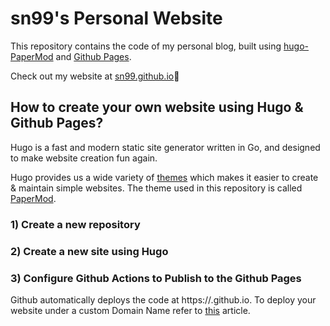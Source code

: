 # sn99's Personal Website

This repository contains the code of my personal blog, built using [hugo-PaperMod](https://github.com/adityatelange/hugo-PaperMod) and [Github Pages](https://docs.github.com/en/pages/getting-started-with-github-pages/about-github-pages).

Check out my website at [sn99.github.io](sn99.github.io)👋

## How to create your own website using Hugo & Github Pages?

Hugo is a fast and modern static site generator written in Go, and designed to make website creation fun again. 

Hugo provides us a wide variety of [themes](https://themes.gohugo.io/) which makes it easier to create & maintain simple websites. The theme used in this repository is called [PaperMod](https://themes.gohugo.io/themes/hugo-papermod/).

### 1) Create a new repository

### 2) Create a new site using Hugo

### 3) Configure Github Actions to Publish to the Github Pages

Github automatically deploys the code at https://<username>.github.io.
To deploy your website under a custom Domain Name refer to [this](https://theplaybook.dev/docs/deploy-hugo-to-github-pages/) article.

